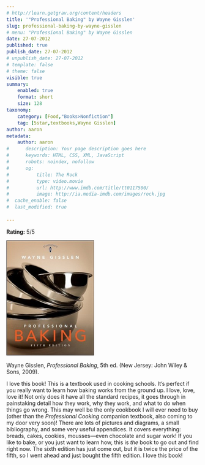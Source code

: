 ```yaml
---
# http://learn.getgrav.org/content/headers
title: '"Professional Baking" by Wayne Gisslen'
slug: professional-baking-by-wayne-gisslen
# menu: "Professional Baking" by Wayne Gisslen
date: 27-07-2012
published: true
publish_date: 27-07-2012
# unpublish_date: 27-07-2012
# template: false
# theme: false
visible: true
summary:
    enabled: true
    format: short
    size: 128
taxonomy:
    category: [Food,"Books>Nonfiction"]
    tag: [5star,textbooks,Wayne Gisslen]
author: aaron
metadata:
    author: aaron
#      description: Your page description goes here
#      keywords: HTML, CSS, XML, JavaScript
#      robots: noindex, nofollow
#      og:
#          title: The Rock
#          type: video.movie
#          url: http://www.imdb.com/title/tt0117500/
#          image: http://ia.media-imdb.com/images/rock.jpg
#  cache_enable: false
#  last_modified: true

---
```


**Rating:** 5/5

![](cover11-229x300.jpg "Professional Baking")

Wayne Gisslen, *Professional Baking*, 5th ed. (New Jersey: John Wiley & Sons, 2009).

I love this book! This is a textbook used in cooking schools. It’s perfect if you really want to learn how baking works from the ground up. I love, love, love it! Not only does it have all the standard recipes, it goes through in painstaking detail how they work, why they work, and what to do when things go wrong. This may well be the only cookbook I will ever need to buy (other than the *Professional Cooking* companion textbook, also coming to my door very soon)! There are lots of pictures and diagrams, a small bibliography, and some very useful appendices. It covers everything: breads, cakes, cookies, mousses—even chocolate and sugar work! If you like to bake, or you just want to learn how, this is *the* book to go out and find right now. The sixth edition has just come out, but it is twice the price of the fifth, so I went ahead and just bought the fifth edition. I love this book!

